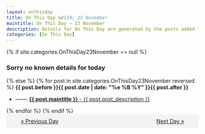 ```yaml
---
layout: onthisday
title: On This Day &#124; 23 November
maintitle: On This Day — 23 November
description: Details for On This Day are generated by the posts added to the website so the content is subject to changes/updates over time.
categories: [On This Day]
---
```


{% if site.categories.OnThisDay23November == null %}
<h3>Sorry no known details for today</h3>
{% else %}
{% for post in site.categories.OnThisDay23November reversed %}
<strong>{{ post.before }}{{ post.date | date: "%e %B %Y" }}{{ post.after }}</strong>
<ul>
<li> ——: <a class="{{ post.class }}" href="{{ post.url }}"><strong>{{ post.maintitle }}</strong> - {{ post.post_description }}</a></li>
</ul>
{% endfor %}
{% endif %}

<div style="background-color: #f3f3f3; padding: 10px; border-radius: 5px; text-align: center; display: flex; justify-content: space-evenly;">
<a href="/onthisday/11/11-22">« Previous Day</a>
<span style="visibility:hidden;">[ Visit Leap Year February 29 ]</span>
<a href="/onthisday/11/11-24">Next Day »</a>
</div>
